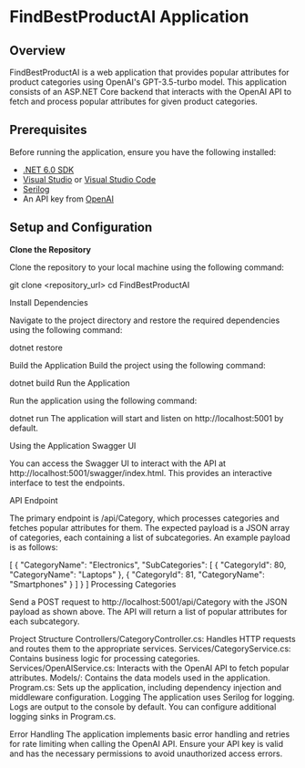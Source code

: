# FindBestProductAI Application

## Overview

FindBestProductAI is a web application that provides popular attributes for product categories using OpenAI's GPT-3.5-turbo model. This application consists of an ASP.NET Core backend that interacts with the OpenAI API to fetch and process popular attributes for given product categories.

## Prerequisites

Before running the application, ensure you have the following installed:

- [.NET 6.0 SDK](https://dotnet.microsoft.com/download/dotnet/6.0)
- [Visual Studio](https://visualstudio.microsoft.com/) or [Visual Studio Code](https://code.visualstudio.com/)
- [Serilog](https://serilog.net/)
- An API key from [OpenAI](https://beta.openai.com/signup/)

## Setup and Configuration

 **Clone the Repository**
   
   Clone the repository to your local machine using the following command:

   git clone <repository_url>
   cd FindBestProductAI
   

Install Dependencies

Navigate to the project directory and restore the required dependencies using the following command:


dotnet restore


Build the Application
Build the project using the following command:

dotnet build
Run the Application

Run the application using the following command:

dotnet run
The application will start and listen on http://localhost:5001 by default.

Using the Application
Swagger UI

You can access the Swagger UI to interact with the API at http://localhost:5001/swagger/index.html. This provides an interactive interface to test the endpoints.

API Endpoint

The primary endpoint is /api/Category, which processes categories and fetches popular attributes for them. The expected payload is a JSON array of categories, each containing a list of subcategories. An example payload is as follows:

[
  {
    "CategoryName": "Electronics",
    "SubCategories": [
      {
        "CategoryId": 80,
        "CategoryName": "Laptops"
      },
      {
        "CategoryId": 81,
        "CategoryName": "Smartphones"
      }
    ]
  }
]
Processing Categories

Send a POST request to http://localhost:5001/api/Category with the JSON payload as shown above. The API will return a list of popular attributes for each subcategory.

Project Structure
Controllers/CategoryController.cs: Handles HTTP requests and routes them to the appropriate services.
Services/CategoryService.cs: Contains business logic for processing categories.
Services/OpenAIService.cs: Interacts with the OpenAI API to fetch popular attributes.
Models/: Contains the data models used in the application.
Program.cs: Sets up the application, including dependency injection and middleware configuration.
Logging
The application uses Serilog for logging. Logs are output to the console by default. You can configure additional logging sinks in Program.cs.

Error Handling
The application implements basic error handling and retries for rate limiting when calling the OpenAI API.
Ensure your API key is valid and has the necessary permissions to avoid unauthorized access errors.

